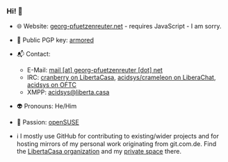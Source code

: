 ### Hi! :wave:

- :globe_with_meridians: Website: [georg-pfuetzenreuter.net](https://georg-pfuetzenreuter.net) - requires JavaScript - I am sorry.
- :key: Public PGP key: [armored](https://georg-pfuetzenreuter.net/plain/public.gpg.txt)
- :mailbox_with_mail: Contact:
    - E-Mail: [mail \[at\] georg-pfuetzenreuter \[dot\] net](mailto:mail@georg-pfuetzenreuter.net)
    - IRC: [cranberry on LibertaCasa](ircs://irc.casa/cranberry), [acidsys/crameleon on LiberaChat](ircs://irc.libera.chat/acidsys), [acidsys on OFTC](ircs://irc.oftc.net/acidsys)
    - XMPP: [acidsys@liberta.casa](xmpp:acidsys@liberta.casa?message)
- :alien: Pronouns: He/Him
- :green_heart: Passion: [openSUSE](https://en.opensuse.org/User:Crameleon)

- :information_source: I mostly use GitHub for contributing to existing/wider projects and for hosting mirrors of my personal work originating from git.com.de. Find the [LibertaCasa organization](https://git.com.de/LibertaCasa/) and my [private space](https://git.com.de/Georg) there.
